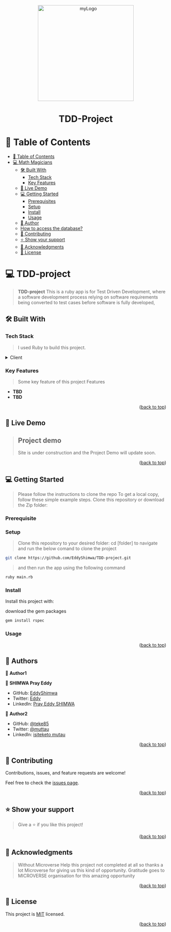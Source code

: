 <a name="readme-top"></a>

<div align="center">

<img src="https://user-images.githubusercontent.com/88631022/223114827-0ee83d90-fe13-4493-a70f-553f743faafb.PNG" alt="myLogo" width="300" />

  <h1><b>TDD-Project</b></h1>

</div>

# 📗 Table of Contents

- [📗 Table of Contents](#-table-of-contents)
- [ 💻 Math Magicians ](#-math-magicians-)
  - [🛠 Built With ](#-built-with-)
    - [Tech Stack ](#tech-stack-)
    - [Key Features ](#key-features-)
  - [🚀 Live Demo ](#-live-demo-)
  - [💻 Getting Started ](#-getting-started-)
    - [Prerequisites](#prerequisites)
    - [Setup](#setup)
    - [Install](#install)
    - [Usage](#usage)
  - [👥 Author ](#-author-)
  - [How to access the database?](#how-to-access-the-database)
  - [🤝 Contributing ](#-contributing-)
  - [⭐️ Show your support ](#️-show-your-support-)
  - [🙏 Acknowledgments ](#-acknowledgments-)
  - [📝 License ](#-license-)

# 💻 TDD-project <a name="about-project"></a>

> **TDD-project** This is a ruby app is for Test Driven Development, where a software development process relying on software requirements being converted to test cases before software is fully developed,

## 🛠 Built With <a name="built-with"></a>

### Tech Stack <a name="tech-stack"></a>

> I used Ruby to build this project.

<details>
  <summary>Client</summary>
  <ul>
    <li>Ruby</li>
  </ul>
</details>

### Key Features <a name="key-features"></a>

> Some key feature of this project
> Features

- **TBD**
- **TBD**

<p align="right">(<a href="#readme-top">back to top</a>)</p>

## 🚀 Live Demo <a name="live-demo"></a>

> ## Project demo
>
> Site is under construction and the Project Demo will update soon.

<p align="right">(<a href="#readme-top">back to top</a>)</p>

## 💻 Getting Started <a name="getting-started"></a>

> Please follow the instructions to clone the repo
> To get a local copy, follow these simple example steps.
> Clone this repository or download the Zip folder:

### Prerequisite

### Setup

> Clone this repository to your desired folder: cd [folder] to navigate and run the below comand to clone the project

```sh
git clone https://github.com/EddyShimwa/TDD-project.git
```
> and then run the app using the following command

```sh
ruby main.rb
```

### Install

Install this project with:

download the gem packages

```sh
gem install rspec
```

### Usage

<p align="right">(<a href="#readme-top">back to top</a>)</p>

## 👥 Authors <a name="authors"></a>

👤 **Author1**

👤 **SHIMWA Pray Eddy**

- GitHub: [EddyShimwa](https://github.com/EddyShimwa)
- Twitter: [Eddy](https://twitter.com/eddy56388406)
- LinkedIn: [Pray Eddy SHIMWA](https://www.linkedin.com/in/pray-eddy-shimwa/)

👤 **Author2**

- GitHub: [@teke85](https://github.com/teke85)
- Twitter: [@muttau](https://twitter.com/muttau)
- LinkedIn: [isiteketo mutau](https://www.linkedin.com/in/isiteketo-mutau-736894241/)

<p align="right">(<a href="#readme-top">back to top</a>)</p>

## 🤝 Contributing <a name="contributing"></a>

Contributions, issues, and feature requests are welcome!

Feel free to check the [issues page](https://github.com/EddyShimwa/TDD-project/issues).

<p align="right">(<a href="#readme-top">back to top</a>)</p>

## ⭐️ Show your support <a name="support"></a>

> Give a ⭐️ if you like this project!

<p align="right">(<a href="#readme-top">back to top</a>)</p>

## 🙏 Acknowledgments <a name="acknowledgements"></a>

> Without Microverse Help this project not completed at all so thanks a lot Microverse for giving us this kind of opportunity.
Gratitude goes to MICROVERSE organisation for this amazing opportunity
<p align="right">(<a href="#readme-top">back to top</a>)</p>

## 📝 License <a name="license"></a>

This project is [MIT](./LICENSE) licensed.

<p align="right">(<a href="#readme-top">back to top</a>)</p>


